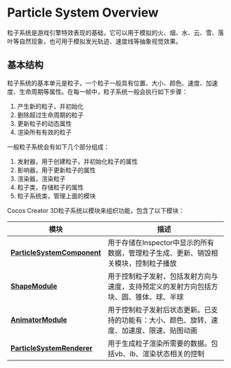 # Particle System Overview
粒子系统是游戏引擎特效表现的基础，它可以用于模拟的火、烟、水、云、雪、落叶等自然现象，也可用于模拟发光轨迹、速度线等抽象视觉效果。
## 基本结构
粒子系统的基本单元是粒子，一个粒子一般具有位置、大小、颜色、速度、加速度、生命周期等属性。在每一帧中，粒子系统一般会执行如下步骤：
1. 产生新的粒子，并初始化
2. 删除超过生命周期的粒子
3. 更新粒子的动态属性
4. 渲染所有有效的粒子

一般粒子系统会有如下几个部分组成：
1. 发射器，用于创建粒子，并初始化粒子的属性
2. 影响器，用于更新粒子的属性
3. 渲染器，渲染粒子
4. 粒子类，存储粒子的属性
5. 粒子系统类，管理上面的模块


Cocos Creator 3D粒子系统以模块来组织功能，包含了以下模块：

模块 | 描述
---|---
[**ParticleSystemComponent**](main-module.md) | 用于存储在Inspector中显示的所有数据，管理粒子生成、更新、销毁相关模块，控制粒子播放
[**ShapeModule**](emitter.md) | 用于控制粒子发射，包括发射方向与速度，支持预定义的发射方向包括方块、圆、锥体、球、半球
[**AnimatorModule**](module.md) |  用于控制粒子发射后状态更新。已支持的功能有：大小、颜色、旋转、速度、加速度、限速、贴图动画
[**ParticleSystemRenderer**](renderer.md) |  用于生成粒子渲染所需要的数据。包括vb、ib、渲染状态相关的控制
